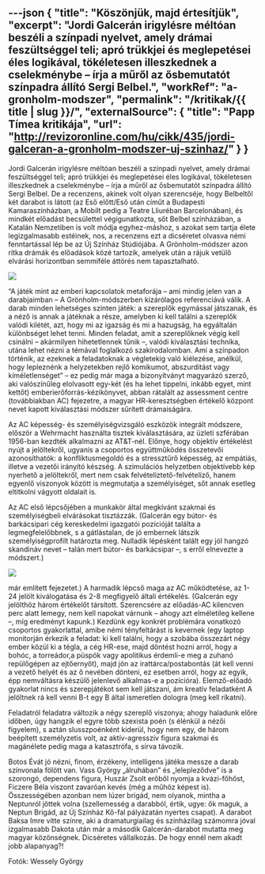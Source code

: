 ---json
{
    "title": "Köszönjük, majd értesítjük",
    "excerpt": "Jordi Galcerán irigylésre méltóan beszéli a színpadi nyelvet, amely drámai feszültséggel teli; apró trükkjei és meglepetései éles logikával, tökéletesen illeszkednek a cselekménybe – írja a műről az ősbemutatót színpadra állító Sergi Belbel.",
    "workRef": "a-gronholm-modszer",
    "permalink": "/kritikak/{{ title | slug }}/",
    "externalSource": {
        "title": "Papp Tímea kritikája",
        "url": "http://revizoronline.com/hu/cikk/435/jordi-galceran-a-gronholm-modszer-uj-szinhaz/"
    }
}
---

Jordi Galcerán irigylésre méltóan beszéli a színpadi nyelvet, amely drámai feszültséggel teli; apró trükkjei és meglepetései éles logikával, tökéletesen illeszkednek a cselekménybe – írja a műről az ősbemutatót színpadra állító Sergi Belbel. De a recenzens, akinek volt olyan szerencséje, hogy Belbeltől két darabot is látott (az Eső előtt/Eső után címűt a Budapesti Kamaraszínházban, a Mobilt pedig a Teatre Lliuréban Barcelonában), és mindkét előadást becsülettel végigunatkozta, sőt Belbel színházában, a Katalán Nemzetiben is volt módja egyhez-máshoz, s azokat sem tartja élete legizgalmasabb estéinek, nos, a recenzens ezt a dicséretet olvasva némi fenntartással lép be az Új Színház Stúdiójába. A Grönholm-módszer azon ritka drámák és előadások közé tartozik, amelyek után a rájuk vetülő elvárási horizontban semmiféle áttörés nem tapasztalható.

<img src="{{ 'koszonjuk-majd-ertesitjuk/botos-eva.jpg' | postImage('critics') }}" class="align-left" />

“A játék mint az emberi kapcsolatok metaforája – ami mindig jelen van a darabjaimban – A Grönholm-módszerben kizárólagos referenciává válik. A darab minden lehetséges szinten játék: a szereplők egymással játszanak, és a néző is annak a játéknak a része, amelyben ki kell találni a szereplők valódi kilétét, azt, hogy mi az igazság és mi a hazugság, ha egyáltalán különbséget lehet tenni. Minden feladat, amit a szereplőknek végig kell csinálni – akármilyen hihetetlennek tűnik –, valódi kiválasztási technika, utána lehet nézni a témával foglalkozó szakirodalomban. Ami a színpadon történik, az ezeknek a feladatoknak a végletekig való kiélezése, anélkül, hogy lepleznénk a helyzetekben rejlő komikumot, abszurditást vagy kíméletlenséget” – ez pedig már maga a bizonyítványt magyarázó szerző, aki valószínűleg elolvasott egy-két (és ha lehet tippelni, inkább egyet, mint kettőt) emberierőforrás-kézikönyvet, abban rátalált az assessment centre (továbbiakban AC) fejezetre, a magyar HR-keresztségben értékelő központ nevet kapott kiválasztási módszer sűrített drámaiságára.

Az AC képesség- és személyiségvizsgáló eszközök integrált módszere, először a Wehrmacht használta tisztek kiválasztására, az üzleti szférában 1956-ban kezdték alkalmazni az AT&T-nél. Előnye, hogy objektív értékelést nyújt a jelöltekről, ugyanis a csoportos együttműködés összetevői azonosíthatók: a konfliktusmegoldó és a stressztűrő képesség, az empátiás, illetve a vezetői irányító készség. A szimulációs helyzetben objektívebb kép nyerhető a jelöltekről, mert nem csak felvételiztető-felvételiző, hanem egyenlő viszonyok között is megmutatja a személyiséget, sőt annak esetleg eltitkolni vágyott oldalait is.

Az AC első lépcsőjében a munkakör által megkívánt szakmai és személyiségbeli elvárásokat tisztázzák. (Galcerán egy bútor- és barkácsipari cég kereskedelmi igazgatói pozícióját találta a legmegfelelőbbnek, s a gátlástalan, de jó embernek látszik személyiségprofilt határozta meg. Nulladik lépésként talált egy jól hangzó skandináv nevet – talán mert bútor- és barkácsipar –, s erről elnevezte a módszert.)

<img src="{{ 'koszonjuk-majd-ertesitjuk/huszar-zsolt.jpg' | postImage('critics') }}" class="align-right" />

már említett fejezetet.) A harmadik lépcső maga az AC működtetése, az 1-24 jelölt kiválogatása és 2-8 megfigyelő általi értékelés. (Galcerán egy jelölthöz három értékelőt társított. Szerencsére az előadás-AC kilencven perc alatt lemegy, nem kell napokat várnunk – ahogy azt elméletileg kellene –, míg eredményt kapunk.) Kezdünk egy konkrét problémára vonatkozó csoportos gyakorlattal, amibe némi tényfeltárást is kevernek (egy laptop monitorján érkezik a feladat: ki kell találni, hogy a szobába összezárt négy ember közül ki a tégla, a cég HR-ese, majd döntést hozni arról, hogy a bohóc, a torreádor,a püspök vagy apolitikus érdemli-e meg a zuhanó repülőgépen az ejtőernyőt), majd jön az irattárca/postabontás (át kell venni a vezető helyét és az ő nevében dönteni, ez esetben arról, hogy az egyik, épp nemváltásra készülő jelenlevő alkalmas-e a pozícióra). Elemző-előadó gyakorlat nincs és szerepjátékot sem kell játszani, ám kreatív feladatként A jelöltnek rá kell venni B-t egy B által ismeretlen dologra (meg kell ríkatni).

Feladatról feladatra változik a négy szereplő viszonya; ahogy haladunk előre időben, úgy hangzik el egyre több szexista poén (s élénkül a nézői figyelem), s aztán slusszpoénként kiderül, hogy nem egy, de három beépített személyzetis volt, az aktív-agresszív figura szakmai és magánélete pedig maga a katasztrófa, s sírva távozik.

Botos Évát jó nézni, finom, érzékeny, intelligens játéka messze a darab színvonala fölött van. Vass György „álruhában” és „lelepleződve” is a szorongó, dependens figura, Huszár Zsolt erőből nyomja a kvázi-főhőst, Ficzere Béla viszont zavaróan kevés (még a műhöz képest is). Összességében azonban nem lúzer brigád, nem olyanok, mintha a Neptunról jöttek volna (szellemesség a darabból, értik, ugye: ők maguk, a Neptun Brigád, az Új Színház Kő-fal pályázatán nyertes csapat). A darabot Baksa Imre vitte színre, aki a dramaturgiailag és színházilag számomra jóval izgalmasabb Dakota után már a második Galcerán-darabot mutatta meg magyar közönségnek. Dicséretes vállalkozás. De hogy ennél nem akadt jobb alapanyag?!

Fotók: Wessely György